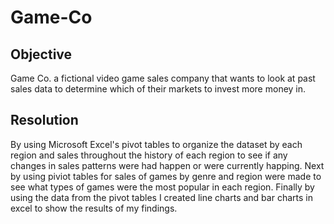 # Game-Co
## Objective
Game Co. a fictional video game sales company that wants to look at past sales data to determine which of their markets to invest more money in.
## Resolution
By using Microsoft Excel's pivot tables to organize the dataset by each region and sales throughout the history of each region to see if any changes in sales patterns were had happen or were currently happing.
Next by using piviot tables for sales of games by genre and region were made to see what types of games were the most popular in each region.
Finally by using the data from the pivot tables I created line charts and bar charts in excel to show the results of my findings.
